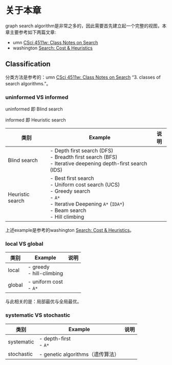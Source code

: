 # 关于本章

graph search algorithm是非常之多的，因此需要首先建立起一个完整的视图，本章主要参考如下两篇文章:

- umn [CSci 4511w: Class Notes on Search](https://www-users.cs.umn.edu/~gini/4511/search)
- washington [Search: Cost & Heuristics](https://courses.cs.washington.edu/courses/cse473/14au/slides/03-hsearch.pdf)



## Classification

分类方法是参考的：umn [CSci 4511w: Class Notes on Search](https://www-users.cs.umn.edu/~gini/4511/search) “3. classes of search algorithms.”。

### uninformed VS informed 

uninformed 即 Blind search

informed 即 Heuristic search

| 类别             | Example                                                      | 说明 |
| ---------------- | ------------------------------------------------------------ | ---- |
| Blind search     | - Depth first search (DFS) <br>- Breadth first search (BFS) <br>- Iterative deepening depth-first search (IDS) |      |
| Heuristic search | - Best first search <br/>- Uniform cost search (UCS) <br>- Greedy search <br>- `A*` <br>- Iterative Deepening `A*` (`IDA*`) <br>- Beam search <br>- Hill climbing |      |

上述example是参考的washington [Search: Cost & Heuristics](https://courses.cs.washington.edu/courses/cse473/14au/slides/03-hsearch.pdf)。

### local VS global

| 类别   | Example                      | 说明 |
| ------ | ---------------------------- | ---- |
| local  | - greedy <br>- hill-climbing |      |
| global | - uniform cost <br>- `A*`    |      |

与此相关的是：局部最优与全局最优。

### systematic VS stochastic 

| 类别       | Example                          | 说明 |
| ---------- | -------------------------------- | ---- |
| systematic | - depth-first<br>- `A*`          |      |
| stochastic | - genetic algorithms（遗传算法） |      |



